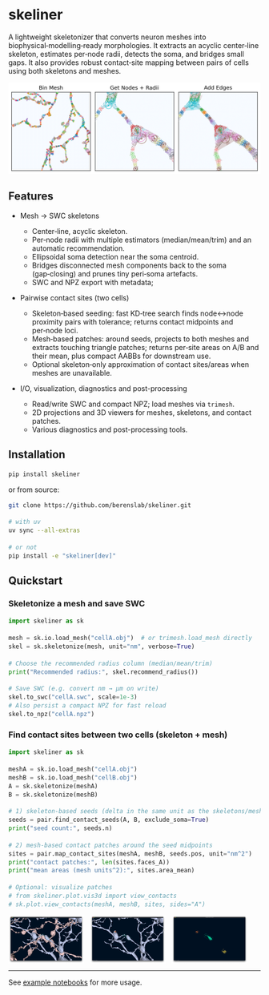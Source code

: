 # skeliner 

A lightweight skeletonizer that converts neuron meshes into biophysical‑modelling‑ready morphologies. It extracts an acyclic center‑line skeleton, estimates per‑node radii, detects the soma, and bridges small gaps. It also provides robust contact‑site mapping between pairs of cells using both skeletons and meshes.

![](.github/banner.png)

## Features

- Mesh → SWC skeletons 
  - Center‑line, acyclic skeleton.
  - Per‑node radii with multiple estimators (median/mean/trim) and an automatic recommendation.
  - Ellipsoidal soma detection near the soma centroid.
  - Bridges disconnected mesh components back to the soma (gap‑closing) and prunes tiny peri‑soma artefacts.
  - SWC and NPZ export with metadata;

- Pairwise contact sites (two cells)
  - Skeleton‑based seeding: fast KD‑tree search finds node↔node proximity pairs with tolerance; returns contact midpoints and per‑node loci.
  - Mesh‑based patches: around seeds, projects to both meshes and extracts touching triangle patches; returns per‑site areas on A/B and their mean, plus compact AABBs for downstream use.
  - Optional skeleton‑only approximation of contact sites/areas when meshes are unavailable.

- I/O, visualization, diagnostics and post-processing
  - Read/write SWC and compact NPZ; load meshes via `trimesh`.
  - 2D projections and 3D viewers for meshes, skeletons, and contact patches.
  - Various diagnostics and post-processing tools.

## Installation

```bash
pip install skeliner
```

or from source:

```bash
git clone https://github.com/berenslab/skeliner.git

# with uv
uv sync --all-extras

# or not
pip install -e "skeliner[dev]"
```

## Quickstart

### Skeletonize a mesh and save SWC

```python
import skeliner as sk

mesh = sk.io.load_mesh("cellA.obj")  # or trimesh.load_mesh directly
skel = sk.skeletonize(mesh, unit="nm", verbose=True)

# Choose the recommended radius column (median/mean/trim)
print("Recommended radius:", skel.recommend_radius())

# Save SWC (e.g. convert nm → µm on write)
skel.to_swc("cellA.swc", scale=1e-3)
# Also persist a compact NPZ for fast reload
skel.to_npz("cellA.npz")
```

### Find contact sites between two cells (skeleton + mesh)

```python
import skeliner as sk

meshA = sk.io.load_mesh("cellA.obj")
meshB = sk.io.load_mesh("cellB.obj")
A = sk.skeletonize(meshA)
B = sk.skeletonize(meshB)

# 1) skeleton-based seeds (delta in the same unit as the skeletons/meshes)
seeds = pair.find_contact_seeds(A, B, exclude_soma=True)
print("seed count:", seeds.n)

# 2) mesh-based contact patches around the seed midpoints
sites = pair.map_contact_sites(meshA, meshB, seeds.pos, unit="nm^2")
print("contact patches:", len(sites.faces_A))
print("mean areas (mesh units^2):", sites.area_mean)

# Optional: visualize patches
# from skeliner.plot.vis3d import view_contacts
# sk.plot.view_contacts(meshA, meshB, sites, sides="A")
```

<div style="display:flex; gap:12px; flex-wrap:wrap">
  <img src=".github/media/contacts-meshes-with-patches.png" style="max-width:30%; height:auto;">
  <img src=".github/media/contacts-one-mesh-with-patches.png" style="max-width:30%; height:auto;">
  <img src=".github/media/contacts-no-meshes-patches-only.png" style="max-width:30%; height:auto;">
</div>

---

See [example notebooks](https://github.com/berenslab/skeliner/tree/main/notebooks) for more usage. 
